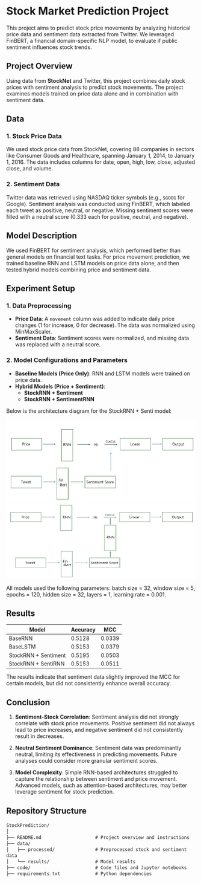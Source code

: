 # Stock Market Prediction Project

This project aims to predict stock price movements by analyzing historical price data and sentiment data extracted from Twitter. 
We leveraged FinBERT, a financial domain-specific NLP model, to evaluate if public sentiment influences stock trends.

## Project Overview

Using data from **StockNet** and Twitter, this project combines daily stock prices with sentiment analysis to predict stock movements. 
The project examines models trained on price data alone and in combination with sentiment data.

## Data

### 1. Stock Price Data
We used stock price data from StockNet, covering 88 companies in sectors like Consumer Goods and Healthcare, spanning January 1, 2014, to January 1, 2016. 
The data includes columns for date, open, high, low, close, adjusted close, and volume.

### 2. Sentiment Data
Twitter data was retrieved using NASDAQ ticker symbols (e.g., `$GOOG` for Google). Sentiment analysis was conducted using FinBERT, which labeled each tweet as positive, neutral, or negative. Missing sentiment scores were filled with a neutral score (0.333 each for positive, neutral, and negative).

## Model Description

We used FinBERT for sentiment analysis, which performed better than general models on financial text tasks. 
For price movement prediction, we trained baseline RNN and LSTM models on price data alone, and then tested hybrid models combining price and sentiment data.

## Experiment Setup

### 1. Data Preprocessing
- **Price Data**: A `movement` column was added to indicate daily price changes (1 for increase, 0 for decrease). The data was normalized using MinMaxScaler.
- **Sentiment Data**: Sentiment scores were normalized, and missing data was replaced with a neutral score.

### 2. Model Configurations and Parameters
- **Baseline Models (Price Only)**: RNN and LSTM models were trained on price data.
- **Hybrid Models (Price + Sentiment)**:
  - **StockRNN + Sentiment**
  - **StockRNN + SentimentRNN**

Below is the architecture diagram for the StockRNN + Senti model:

![StockRNN + Senti](image/StockRNN_Senti.jpg)
![StockRNN+SentiRNN](image/StockRNN_SentiRNN.jpg)


All models used the following parameters: batch size = 32, window size = 5, epochs = 120, hidden size = 32, layers = 1, learning rate = 0.001.

## Results

| Model                | Accuracy  | MCC     |
|----------------------|-----------|---------|
| BaseRNN              | 0.5128    | 0.0339  |
| BaseLSTM             | 0.5153    | 0.0379  |
| StockRNN + Sentiment | 0.5195    | 0.0503  |
| StockRNN + SentiRNN  | 0.5153    | 0.0511  |

The results indicate that sentiment data slightly improved the MCC for certain models, but did not consistently enhance overall accuracy. 

## Conclusion

1. **Sentiment-Stock Correlation**: Sentiment analysis did not strongly correlate with stock price movements. Positive sentiment did not always lead to price increases, and negative sentiment did not consistently result in decreases.
  
2. **Neutral Sentiment Dominance**: Sentiment data was predominantly neutral, limiting its effectiveness in predicting movements. Future analyses could consider more granular sentiment scores.

3. **Model Complexity**: Simple RNN-based architectures struggled to capture the relationship between sentiment and price movement. Advanced models, such as attention-based architectures, may better leverage sentiment for stock prediction.

## Repository Structure

```plaintext
StockPrediction/
│
├── README.md                    # Project overview and instructions
├── data/
│   ├── processed/               # Preprocessed stock and sentiment data
│   └── results/                 # Model results
├── code/                        # Code files and Jupyter notebooks
├── requirements.txt             # Python dependencies
